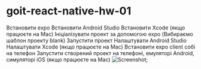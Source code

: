 # goit-react-native-hw-01
Встановити expo
Встановити Android Studio
Встановити Xcode (якщо працюєте на Mac)
Ініціалізувати проект за допомогою expo (Вибираємо шаблон проекту blank)
Запустити проект
Налаштувати Android Studio
Налаштувати Xcode (якщо працюєте на Mac)
Встановити expo client собі на телефон
Запустити створений проект на телефоні, емуляторі Android, симуляторі iOS (якщо працюєте на Mac)
![Screenshot](Screenshot-react-native-blank.jpg);